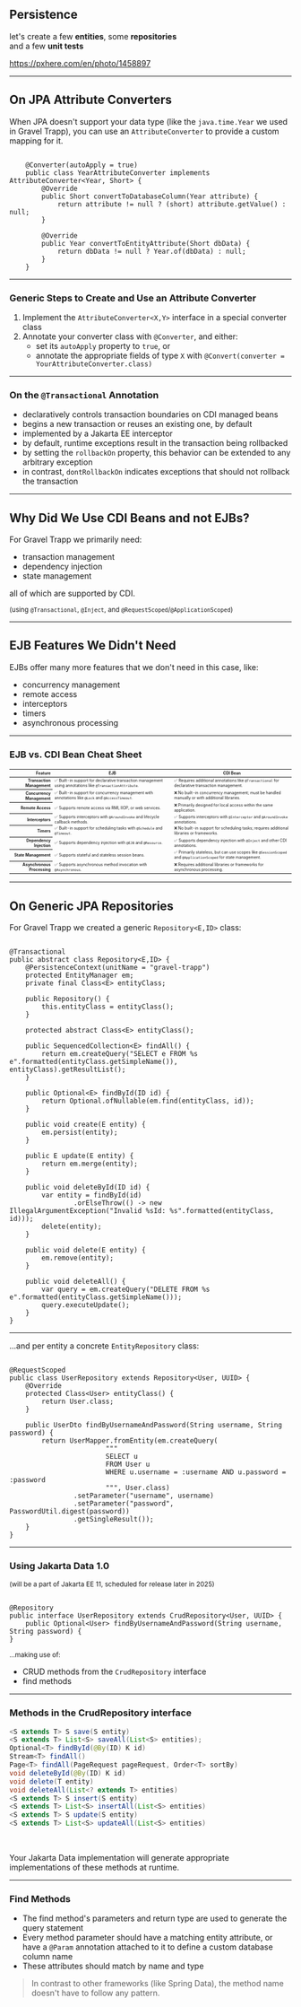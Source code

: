 <!-- .slide: data-background="img/background/binary-code.jpg" data-background-color="black" data-background-opacity="0.2" -->

## Persistence

let's create a few **entities**,
some **repositories**  
and a few **unit tests**  

<https://pxhere.com/en/photo/1458897> <!-- .element: class="attribution" -->

---

## On JPA Attribute Converters

When JPA doesn't support your data type (like the `java.time.Year` we used in Gravel Trapp), you can use an `AttributeConverter` to provide a custom mapping for it.

<pre class="fragment fade-in-then-semi-out"><code class="java" data-line-numbers data-trim>
    @Converter(autoApply = true)
    public class YearAttributeConverter implements AttributeConverter&lt;Year, Short&gt; {
        @Override
        public Short convertToDatabaseColumn(Year attribute) {
            return attribute != null ? (short) attribute.getValue() : null;
        }

        @Override
        public Year convertToEntityAttribute(Short dbData) {
            return dbData != null ? Year.of(dbData) : null;
        }
    }
</code></pre>

---

### Generic Steps to Create and Use an Attribute Converter

<ol>
  <li class="fragment fade-in-then-semi-out">Implement the <code>AttributeConverter&lt;X,Y&gt;</code> interface in a special converter class
  <li class="fragment">Annotate your converter class with <code>@Converter</code>, and either:
    <ul>
        <li class="fragment">set its <code>autoApply</code> property to <code>true</code>, or</li>
        <li class="fragment">annotate the appropriate fields of type <code>X</code> with <code>@Convert(converter = YourAttributeConverter.class)</code></li>
    </ul>
</ol>

---

### On the `@Transactional` Annotation

* declaratively controls transaction boundaries on CDI managed beans <!-- .element: class="fragment fade-in-then-semi-out" -->
* begins a new transaction or reuses an existing one, by default <!-- .element: class="fragment fade-in-then-semi-out" -->
* implemented by a Jakarta EE interceptor <!-- .element: class="fragment fade-in-then-semi-out" -->
* by default, runtime exceptions result in the transaction being rollbacked <!-- .element: class="fragment fade-in-then-semi-out" -->
* by <!-- .element: class="fragment fade-in-then-semi-out" --> setting the `rollbackOn` property, this behavior can be extended to any arbitrary exception 
* in <!-- .element: class="fragment fade-in-then-semi-out" --> contrast, `dontRollbackOn` indicates exceptions that should not rollback the transaction

---

## Why Did We Use CDI Beans and not EJBs?

For Gravel Trapp we primarily need: 

* transaction management
* dependency injection
* state management

<span class="fragment">
  <p>all of which are supported by CDI.</p>

  <small>(using `@Transactional`, `@Inject`, and `@RequestScoped`/`@ApplicationScoped`)</small>
</span>

---

## EJB Features We Didn't Need

EJBs offer many more features that we don't need in this case, like:

* concurrency management
* remote access
* interceptors
* timers
* asynchronous processing

---

### EJB vs. CDI Bean Cheat Sheet

<table style="font-size: 50%">
  <thead>
    <tr>
      <th style="text-align: right;">Feature</th>
      <th>EJB</th>
      <th>CDI Bean</th>
    </tr>
  </thead>
  <tbody>
    <tr class="fragment">
      <th style="text-align: right;">Transaction Management</th>
      <td>✅ Built-in support for declarative transaction management using annotations like <code>@TransactionAttribute</code>.</td>
      <td>✅ Requires additional annotations like <code>@Transactional</code> for declarative transaction management.</td>
    </tr>
    <tr class="fragment">
      <th style="text-align: right;">Concurrency Management</th>
      <td>✅ Built-in support for concurrency management with annotations like <code>@Lock</code> and <code>@AccessTimeout</code>.</td>
      <td>❌ No built-in concurrency management; must be handled manually or with additional libraries.</td>
    </tr>    
    <tr class="fragment">
      <th style="text-align: right;">Remote Access</th>
      <td>✅ Supports remote access via RMI, IIOP, or web services.</td>
      <td>❌ Primarily designed for local access within the same application.</td>
    </tr>
    <tr class="fragment">
      <th style="text-align: right;">Interceptors</th>
      <td>✅ Supports interceptors with <code>@AroundInvoke</code> and lifecycle callback methods.</td>
      <td>✅ Supports interceptors with <code>@Interceptor</code> and <code>@AroundInvoke</code> annotations.</td>
    </tr>
    <tr class="fragment">
      <th style="text-align: right;">Timers</th>
      <td>✅ Built-in support for scheduling tasks with <code>@Schedule</code> and <code>@Timeout</code>.</td>
      <td>❌ No built-in support for scheduling tasks; requires additional libraries or frameworks.</td>
    </tr>
    <tr class="fragment">
      <th style="text-align: right;">Dependency Injection</th>
      <td>✅ Supports dependency injection with <code>@EJB</code> and <code>@Resource</code>.</td>
      <td>✅ Supports dependency injection with <code>@Inject</code> and other CDI annotations.</td>
    </tr>
    <tr class="fragment">
      <th style="text-align: right;">State Management</th>
      <td>✅ Supports stateful and stateless session beans.</td>
      <td>✅ Primarily stateless, but can use scopes like <code>@SessionScoped</code> and <code>@ApplicationScoped</code> for state management.</td>
    </tr>
    <tr class="fragment">
      <th style="text-align: right;">Asynchronous Processing</th>
      <td>✅ Supports asynchronous method invocation with <code>@Asynchronous</code>.</td>
      <td>❌ Requires additional libraries or frameworks for asynchronous processing.</td>
    </tr>
  </tbody>
</table>

---

## On Generic JPA Repositories

For Gravel Trapp we created a generic `Repository<E,ID>` class:

<pre class="fragment fade-in-then-semi-out"><code class="java" data-line-numbers data-trim>
@Transactional
public abstract class Repository&lt;E,ID&gt; {
    @PersistenceContext(unitName = "gravel-trapp")
    protected EntityManager em;
    private final Class&lt;E&gt; entityClass;

    public Repository() {
        this.entityClass = entityClass();
    }

    protected abstract Class&lt;E&gt; entityClass();

    public SequencedCollection&lt;E&gt; findAll() {
        return em.createQuery("SELECT e FROM %s e".formatted(entityClass.getSimpleName()), entityClass).getResultList();
    }

    public Optional&lt;E&gt; findById(ID id) {
        return Optional.ofNullable(em.find(entityClass, id));
    }

    public void create(E entity) {
        em.persist(entity);
    }

    public E update(E entity) {
        return em.merge(entity);
    }

    public void deleteById(ID id) {
        var entity = findById(id)
                .orElseThrow(() -> new IllegalArgumentException("Invalid %sId: %s".formatted(entityClass, id)));
        delete(entity);
    }

    public void delete(E entity) {
        em.remove(entity);
    }

    public void deleteAll() {
        var query = em.createQuery("DELETE FROM %s e".formatted(entityClass.getSimpleName()));
        query.executeUpdate();
    }
}
</code></pre>

---

...and per entity a concrete `EntityRepository` class:

<pre class="fragment fade-in-then-semi-out"><code class="java" data-line-numbers data-trim>
@RequestScoped
public class UserRepository extends Repository&lt;User, UUID> {
    @Override
    protected Class&lt;User&gt; entityClass() {
        return User.class;
    }

    public UserDto findByUsernameAndPassword(String username, String password) {
        return UserMapper.fromEntity(em.createQuery(
                        """
                        SELECT u 
                        FROM User u 
                        WHERE u.username = :username AND u.password = :password
                        """, User.class)
                .setParameter("username", username)
                .setParameter("password", PasswordUtil.digest(password))
                .getSingleResult());
    }
}
</code></pre>

---

### Using Jakarta Data 1.0 

<small>(will be a part of Jakarta EE 11, scheduled for release later in 2025)</small>

<pre><code class="java" data-line-numbers data-trim>
@Repository
public interface UserRepository extends CrudRepository&lt;User, UUID&gt; {
    public Optional&lt;User&gt; findByUsernameAndPassword(String username, String password) {
}
</code></pre>

<small class="fragment">...making use of:</small>

* CRUD <!-- .element: class="fragment" --> methods from the `CrudRepository` interface 
* find methods <!-- .element: class="fragment" -->

---

### Methods in the CrudRepository interface

```java
<S extends T> S save(S entity)
<S extends T> List<S> saveAll(List<S> entities);
Optional<T> findById(@By(ID) K id)
Stream<T> findAll()
Page<T> findAll(PageRequest pageRequest, Order<T> sortBy)
void deleteById(@By(ID) K id)
void delete(T entity)
void deleteAll(List<? extends T> entities)
<S extends T> S insert(S entity)
<S extends T> List<S> insertAll(List<S> entities)
<S extends T> S update(S entity)
<S extends T> List<S> updateAll(List<S> entities)
```

<br/>
<p class="fragment fade-in-then-semi-out">Your Jakarta Data implementation will generate appropriate implementations of these methods at runtime.</p>

---

### Find Methods

* The find method's parameters and return type are used to generate the query statement <!-- .element: class="fragment fade-in-then-semi-out" -->
* Every method parameter <!-- .element: class="fragment fade-in-then-semi-out" --> should have a matching entity attribute, or have a `@Param` annotation attached to it to define a custom database column name
* These attributes should match by name and type <!-- .element: class="fragment fade-in-then-semi-out" -->

> <!-- .element: class="fragment" --> In contrast to other frameworks (like Spring Data), the method name doesn't have to follow any pattern. 